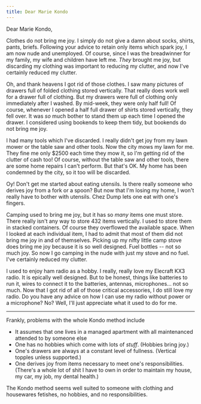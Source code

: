 ```yaml
---
title: Dear Marie Kondo
---
```


Dear Marie Kondo,

Clothes do not bring me joy.  I simply do not give a damn about socks, shirts, pants, briefs.  Following your advice to retain only items which spark joy, I am now nude and unemployed.  Of course, since I was the breadwinner for my family, my wife and children have left me.  *They* brought me joy, but discarding my clothing was important to reducing my clutter, and now I've certainly reduced my clutter.

Oh, and thank heavens I got rid of those clothes.  I saw many pictures of drawers full of folded clothing stored vertically.  That really does work well for a drawer full of clothing.  But my drawers were full of clothing only immediately after I washed.  By mid-week, they were only half full!  Of course, whenever I opened a half full drawer of shirts stored vertically, they fell over.  It was *so* much bother to stand them up each time I opened the drawer.  I considered using bookends to keep them tidy, but bookends do not bring me joy.

I had many tools which I've discarded.  I really didn't get joy from my lawn mower or the table saw and other tools.  Now the city mows my lawn for me.  They fine me only $2500 each time they mow it, so I'm getting rid of the clutter of cash too!  Of course, without the table saw and other tools, there are some home repairs I can't perform.  But that's OK.  My home has been condemned by the city, so it too will be discarded.

Oy!  Don't get me started about eating utensils.  Is there really someone who derives joy from a fork or a spoon?  But now that I'm losing my home, I won't really have to bother with utensils.  Chez Dump lets one eat with one's fingers.

Camping used to bring me joy, but it has so *many* items one must store.  There really isn't any way to store 432 items vertically.  I used to store them in stacked containers.  Of course they overflowed the available space.  When I looked at each individual item, I had to admit that most of them did not bring me joy in and of themselves.  Picking up my nifty little camp stove does bring me joy because it is so well designed.  Fuel bottles -- not so much joy.  So now I go camping in the nude with just my stove and no fuel.  I've certainly reduced my clutter.

I used to enjoy ham radio as a hobby.  I really, really love my Elecraft KX3 radio.  It is epically well designed.  But to be honest, things like batteries to run it, wires to connect it to the batteries, antennas, microphones...  not so much.  Now that I got rid of all of those critical accessories, I do still love my radio.  Do you have any advice on how I can use my radio without power or a microphone?  No?  Well, I'll just appreciate what it used to do for me.

-----

Frankly, problems with the whole Kondo method include

* It assumes that one lives in a managed apartment with all maintenanced attended to by someone else
* One has no hobbies which come with lots of *stuff*.  (Hobbies bring joy.)
* One's drawers are always at a constant level of fullness.  (Vertical topples unless supported.)
* One derives joy from items necessary to meet one's responsibilities. (There's a whole lot of shit I have to own in order to maintain my house, my car, my job, my dental health.)

The Kondo method seems well suited to someone with clothing and housewares fetishes, no hobbies, and no responsibilities.